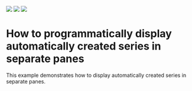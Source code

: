 <!-- default badges list -->
![](https://img.shields.io/endpoint?url=https://codecentral.devexpress.com/api/v1/VersionRange/128575357/18.1.2%2B)
[![](https://img.shields.io/badge/Open_in_DevExpress_Support_Center-FF7200?style=flat-square&logo=DevExpress&logoColor=white)](https://supportcenter.devexpress.com/ticket/details/E433)
[![](https://img.shields.io/badge/📖_How_to_use_DevExpress_Examples-e9f6fc?style=flat-square)](https://docs.devexpress.com/GeneralInformation/403183)
<!-- default badges end -->
# How to programmatically display automatically created series in separate panes


<p>This example demonstrates how to display automatically created series in separate panes.</p>

<br/>


